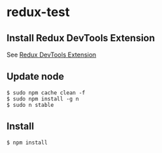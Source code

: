 # redux-test

## Install Redux DevTools Extension

See [Redux DevTools Extension](http://extension.remotedev.io/)

## Update node

```
$ sudo npm cache clean -f
$ sudo npm install -g n
$ sudo n stable
```

## Install

```
$ npm install
```

